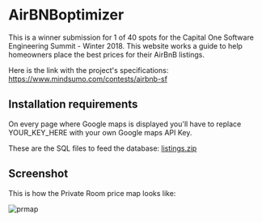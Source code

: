 # AirBNBoptimizer
This is a winner submission for 1 of 40 spots for the Capital One Software Engineering Summit - Winter 2018. 
This website works a guide to help homeowners place the best prices for their AirBnB listings.

Here is the link with the project's specifications: https://www.mindsumo.com/contests/airbnb-sf

<h2>Installation requirements</h2>

On every page where Google maps is displayed you'll have to replace YOUR_KEY_HERE with your own Google maps API Key.

These are the SQL files to feed the database:
[listings.zip](https://github.com/jshint/jshint/files/1728733/listings.zip)


<h2>Screenshot</h2>

This is how the Private Room price map looks like:

![prmap](https://user-images.githubusercontent.com/19555436/36271811-bb19b0f4-124d-11e8-9abb-34bf17391041.png)


